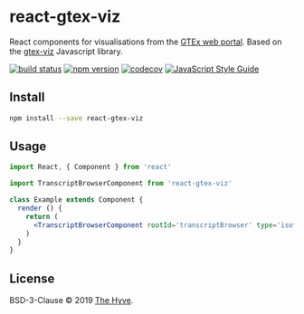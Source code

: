 # react-gtex-viz

React components for visualisations from the [GTEx web portal].
Based on the [gtex-viz] Javascript library.

[![build status](https://img.shields.io/travis/thehyve/react-gtex-viz/master.svg?style=flat-square)](https://travis-ci.org/thehyve/react-gtex-viz)
[![npm version](https://img.shields.io/npm/v/react-gtex-viz.svg?style=flat-square)](https://www.npmjs.com/package/react-gtex-viz)
[![codecov](https://img.shields.io/codecov/c/github/thehyve/react-gtex-viz.svg?style=flat-square)](https://codecov.io/gh/thehyve/react-gtex-viz)
[![JavaScript Style Guide](https://img.shields.io/badge/code_style-standard-brightgreen.svg?style=flat-square)](https://standardjs.com)

## Install

```bash
npm install --save react-gtex-viz
```

## Usage

```jsx
import React, { Component } from 'react'

import TranscriptBrowserComponent from 'react-gtex-viz'

class Example extends Component {
  render () {
    return (
      <TranscriptBrowserComponent rootId='transcriptBrowser' type='isoformTransposed' geneId='ENSG00000130164' />
    )
  }
}
```

## License

BSD-3-Clause © 2019 [The Hyve](https://github.com/thehyve).


[GTEx web portal]: https://gtexportal.org
[gtex-viz]: https://github.com/broadinstitute/gtex-viz
